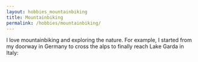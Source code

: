 ```yaml
---
layout: hobbies_mountainbiking
title: Mountainbiking
permalink: /hobbies/mountainbiking/
---
```


I love mountainbiking and exploring the nature. For example, I started from my doorway in Germany to cross the alps to finally reach Lake Garda in Italy: